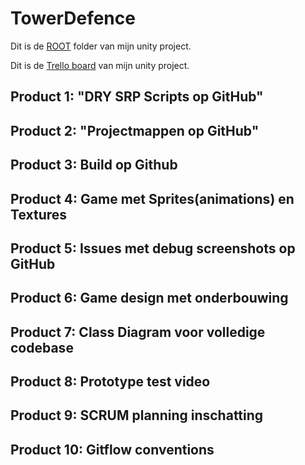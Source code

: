 # TowerDefence

Dit is de [ROOT](https://github.com/Entropire/TowerDefence/tree/main) folder van mijn unity project.

Dit is de [Trello board](https://trello.com/b/4DAYtM2p/bo-21) van mijn unity project.

## Product 1: "DRY SRP Scripts op GitHub"

## Product 2: "Projectmappen op GitHub"

## Product 3: Build op Github

## Product 4: Game met Sprites(animations) en Textures

## Product 5: Issues met debug screenshots op GitHub

## Product 6: Game design met onderbouwing

## Product 7: Class Diagram voor volledige codebase

## Product 8: Prototype test video

## Product 9: SCRUM planning inschatting

## Product 10: Gitflow conventions
